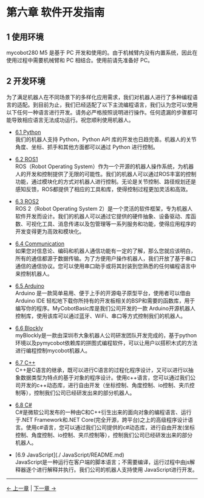 # 第六章 软件开发指南

## 1 使用环境

mycobot280 M5 是基于 PC 开发和使用的。由于机械臂内没有内置系统，因此在使用过程中需要机械臂和 PC 相结合。使用前请先准备好 PC。

## 2 开发环境

为了满足机器人在不同场景下的多样化应用需求，我们对机器人进行了多种编程语言的适配。到目前为止，我们已经适配了以下主流编程语言，我们认为您可以使用以下任何一种语言进行开发。请务必严格按照说明进行操作。任何遗漏的步骤都可能导致相应语言无法成功运行。祝您顺利使用机器人。

- [6.1 Python](./python/README.md)<br>
  我们的机器人支持 Python，Python API 库的开发也日趋完善。机器人的关节角度、坐标、抓手和其他方面都可以通过 Python 进行控制。<br>

- [6.2 ROS1](./ROS/README.md)<br>ROS（Robot Operating System）作为一个开源的机器人操作系统，为机器人的开发和控制提供了无限的可能性。我们的机器人可以通过ROS丰富的控制功能，通过模块化的方式对机器人进行控制。无论是关节控制、路径规划还是感知反馈，ROS都提供了相应的工具和库，使得控制过程更加灵活和高效。</br>
- [6.3 ROS2](./ROS/README.md)<br>
  ROS 2（Robot Operating System 2）是一个灵活的软件框架，专为机器人软件开发而设计。我们的机器人可以通过它提供的硬件抽象、设备驱动、库函数、可视化工具、消息传递以及包管理等一系列服务和功能，使得应用程序的开发变得更为高效和模块化。</br>
- [6.4 Communication](./CommunicationProtocolPackage/18-communication.md)<br>
  如果您对信息论、编码和机器人通信功能有一定的了解，那么您就应该明白，所有的通信都源于数据传输。为了方便用户操作机器人，我们开放了基于串口通信的通信协议。您可以使用串口助手或将其封装到您熟悉的任何编程语言中来控制机器人。
- [6.5 Arduino](./Arduino/README.md)<br>
  Arduino 是一款简单易用、便于上手的开源电子原型平台，使用者可以借由 Arduino IDE 轻松地下载你所持有的开发板相关的BSP和需要的函数库，用于编写你的程序。MyCobotBasic库是我们公司开发的一款 Arduino开源机器人控制库，使用该库可以通过蓝牙、WiFi、串口等方式控制我们的机器人。
- [6.6 Blockly](./myBlocklyAndUlFlow/README.md)<br>
  myBlockly是一款由深圳市大象机器人公司研发团队开发完成的，基于python环境以及pymycobot依赖库的拼图式编程软件，可以让用户以搭积木式的方法进行编程控制mycobot机器人。
- [6.7 C++](./C++/README.md)<br>
  C++是C语言的继承，既可以进行C语言的过程化程序设计，又可以进行以抽象数据类型为特点的基于对象的程序设计。使用c++语言，您可以通过我们公司开发的c++动态库，进行自由开发（坐标控制、角度控制、io控制、夹爪控制等），控制我们公司已经研发出来的部分机器人。
- [6.8 C#](./C#/README.md)<br>
  C#是微软公司发布的一种由C和C++衍生出来的面向对象的编程语言、运行于.NET Framework和.NET Core(完全开源，跨平台)之上的高级程序设计语言。使用c#语言，您可以通过我们公司提供的c#动态库，进行自由开发(坐标控制、角度控制、io控制、夹爪控制等），控制我们公司已经研发出来的部分机器人。
- [6.9 JavaScript](./ JavaScript/README.md)<br>
  JavaScript是一种运行在客户端的脚本语言；不需要编译，运行过程中由js解释器逐个进行解释并执行。我们公司的机器人支持使用 JavaScript进行开发。

---

[← 上一章](../5.BasicFunction/README.md) | [下一章 →](../7.SuccessfulCase/7-SuccessfulCases.md)